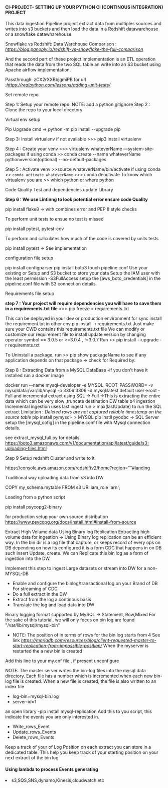 #### CI-PROJECT- SETTING UP YOUR PYTHON CI (CONTINOUS INTEGRATION) PROJECT

<body><p>This data ingestion Pipeline project extract data from multiples sources and writes
into s3 buckets and then load the data in a Redshift datawarehouse or a snowflake datawharehouse

Snowflake vs Redshift: Data Warehouse Comparison : <em>https://blog.panoply.io/redshift-vs-snowflake-the-full-comparison</em>

And the second part of these project implementation is an ETL operation that reads the
data from the two SQL table an write into an S3 bucket using Apache airflow implementation.

Passthrough: zCX2rXXBbjgmiPB for url <em>:https://realpython.com/lessons/adding-unit-tests/ </em></p></body>

<h> Set remote repo </h>

<body><p>Step 1: Setup your remote repo. NOTE: add a python gitignore
Step 2 : Clone the repo to your local directory <p></body>

<h> Virtual env setup </h>

<body><p> Pip Upgrade cmd => python -m pip install --upgrade pip

Step 3: Install virtualenv if not available >>> pip3 install virtualenv

Step 4 : Create your venv >>> virtualenv whateverName —system-site-packages
if using conda >> conda create --name whateverName python=version(optional) --no-default-packages

Step 5 : Activate venv >>source whateverName/bin/activate
if using conda >> `conda activate whateverName` >>> conda deactivate
To know which virtualenv you are >> which python or where python </p></body>

<h> Code Quality Test and dependencies update Library </h>

<body><p> <b>Step 6 : We use Lintinng to look potential error ensure code Quality</b>

pip install flake8 -> with combines error and PEP 8 style checks

To perform unit tests to ensue no test is missed

pip install pytest, pytest-cov

To perform and calculates how much of the code is covered by units tests

pip install pytest => See implementation </p></body>

<h> configuration file setup </h>

<body><p>pip install configparser
pip install boto3
touch pipeline.conf
Use your existing or Setup and S3 bucket to store your data
Setup the IAM user with the least permission -S3FullAccess
setup the [aws_boto_credentials] in the pipeline.conf file with S3 connection details. </p></body>

<h> Requirements file setup </h>

<body><p><b>step 7 : Your project will require dependencies you will have to save them in a requirements.txt file</b>
 >>> pip freeze > requirements.txt

This can be deployed in your dev or production environment for sync
install the requirement.txt in other env
pip install -r requirements.txt
Just make sure your CWD contains this requirements.txt file
We can modify or customize our requirement file to install update version by changing operator symbol == 3.0.5 or >=3.0.4 , !=3.0.7
Run >> pip install --upgrade -r requiremnts.txt

To Uninstall a package,
run >> pip show packageName to see if any application depends on that package => check for Required by:</p></body>

<h>Step 8 : Extracting Data from a MySQL DataBase -if you don't have it installed run a docker image </h>

 <body><p>docker run --name mysql-developer  -e MYSQL_ROOT_PASSWORD=<password> -v mysqldata:/var/lib/mysql  -p 3306:3306  -d mysql:latest
 default user->root
 - Full and incremental extract using SQL -> 
       Full ->This is extracting the entire data which can be very slow ,truncate destination DW table b4 ingestion
       Incremental ingestion uses last ingest run > max(lastUpdate) to run the SQL extract
                   Limitation : <em>Deleted rows are not captured </em>
                                <em> reliable timestamp on the source table </em>
 pip install pymysql- > MYSQL
 pip instll pyodbc -> SQL Server 
 setup the [mysql_cofig] in the pipeline.conf file with Mysql connection details. 
 
 see extract_mysql_full.py for details: https://boto3.amazonaws.com/v1/documentation/api/latest/guide/s3-uploading-files.html

<h>Step 9 Setup redshift Cluster and write to it</h>

https://console.aws.amazon.com/redshiftv2/home?region=""#landing


Traditional way uploading data from s3 into DW

COPY my_schema.mytable
FROM s3 URI
iam_role 'arn';

Loading from a python script

pip install psycopg2-binary

for production setup your own source distribution https://www.psycopg.org/docs/install.html#install-from-source

<h> Extract High Volume data Using Binary log Replication </h>
Extracting high volume data for ingestion -> Using Binary log replication can be an efficient way.
In the bin dir is a log file that capture, or keeps record of every ops on DB depending on how its configured
it is a form CDC that happens in on DB such insert Update, create.
We can Replicate this bin log as a form of ingestion into the DW.

Implement this step to ingest Large datasets or stream into DW for a non-MYSQL-DB

- Enable and configure the binlog/transactional log on your Brand of DB
  For streaming of CDC
- Do a full extract in the DW
- Extract from the log a continous basis
- Translate the log and load data into DW

Binary logging format supported by MySQL -> Statement, Row,Mixed
For the sake of this tutorial, we will only focus on
bin log are found "/var/lib/mysql/mysql-bin"

- NOTE: The position of in terms of rows for the bin log starts from 4
  See link <em>https://mariadb.com/resources/blog/client-requested-master-to-start-replication-from-impossible-position/ </em>
  When the myserver is restarted the a new bin is created

Add this line to your my.cnf file , if present unconfigure

NOTE: The master server writes the bin-log files into the mysql data directory. Each file has a number which is incremented when each new bin-log file is created. When a new file is created, the file is also written to an index file

- log-bin=mysql-bin.log
- server-id=1

an open library -pip install mysql-replication
Add this to you script, this indicate the events you are only interested in.

- Write_rows_Event
- Update_rows_Events
- Delete_rows_Events

Keep a track of your of Log Position on each extract you can store in a dedicated table.
This help you keep track of your starting position on your next extract of the bin log.

<h4> Using lambda to process Events generating </h4>
<li> s3,SQS,SNS,dynamo,Kinesis,cloudwatch etc </li>

</body>

